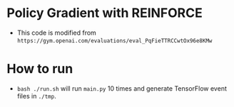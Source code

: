 # Policy Gradient with REINFORCE
- This code is modified from `https://gym.openai.com/evaluations/eval_PqFieTTRCCwtOx96e8KMw`
# How to run
- `bash ./run.sh` will run `main.py` 10 times and generate TensorFlow event files in `./tmp`. 

